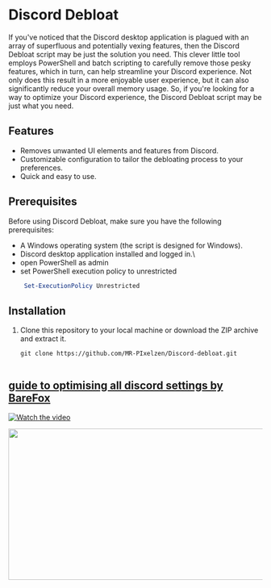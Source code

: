 # Discord Debloat

If you've noticed that the Discord desktop application is plagued with an array of superfluous and potentially vexing features, then the Discord Debloat script may be just the solution you need. This clever little tool employs PowerShell and batch scripting to carefully remove those pesky features, which in turn, can help streamline your Discord experience. Not only does this result in a more enjoyable user experience, but it can also significantly reduce your overall memory usage. So, if you're looking for a way to optimize your Discord experience, the Discord Debloat script may be just what you need.

## Features

- Removes unwanted UI elements and features from Discord.
- Customizable configuration to tailor the debloating process to your preferences.
- Quick and easy to use.

## Prerequisites

Before using Discord Debloat, make sure you have the following prerequisites:

- A Windows operating system (the script is designed for Windows).
- Discord desktop application installed and logged in.\
- open PowerShell as admin
- set PowerShell execution policy to unrestricted
  ```Powershell
   Set-ExecutionPolicy Unrestricted
  
## Installation

1. Clone this repository to your local machine or download the ZIP archive and extract it.

   ```batch
   git clone https://github.com/MR-PIxelzen/Discord-debloat.git


 ## [guide to optimising all discord settings by BareFox](https://youtu.be/TfVkTn2L83o?t=28)
 [![Watch the video](https://img.youtube.com/vi/TfVkTn2L83o?t=28/hqdefault.jpg)](https://www.youtube.com/embed/TfVkTn2L83o?t=28)

[<img src="https://i.ytimg.com/vi/TfVkTn2L83o/maxresdefault.jpg" width="600" height="300"
/>](https://www.youtube.com/embed/TfVkTn2L83o?t=28)






